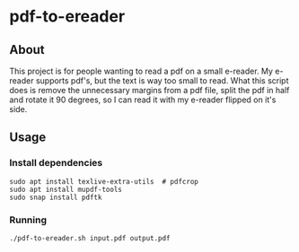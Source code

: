 # pdf-to-ereader
## About
This project is for people wanting to read a pdf on a small e-reader. My e-reader supports pdf's, but the text is way too
small to read. What this script does is remove the unnecessary margins from a pdf file, split the pdf in half and rotate
it 90 degrees, so I can read it with my e-reader flipped on it's side.
## Usage
### Install dependencies
```shell script
sudo apt install texlive-extra-utils  # pdfcrop
sudo apt install mupdf-tools
sudo snap install pdftk
```
### Running
```shell script
./pdf-to-ereader.sh input.pdf output.pdf
```
